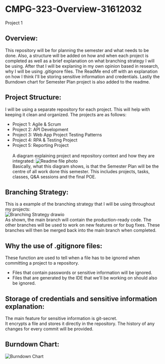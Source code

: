 # CMPG-323-Overview-31612032
Project 1
## Overview:
This repository will be for planning the semester and what needs to be done. Also, a structure will be added on how and when each project is completed as well as a brief explanation on what branching strategy I will be using. After that I will be explaning in my own opinion based in research, why I will be using .gitignore files. The ReadMe end off with an explanation on how I think I'll be storing sensitive information and credentials. Lastly the Burndown chart for Semester Plan project is also added to the readme.
## Project Structure:
I will be using a separate repository for each project. This will help with keeping it clean and organized. 
The projects are as follows: <br />
- Project 1: Agile & Scrum <br />
- Project 2: API Development <br />
- Project 3: Web App Project Testing Patterns <br />
- Project 4: RPA & Testing Project <br />
- Project 5: Reporting Project <br /> <br />
A diagram explaining project and repository context and how they are integrated:
![Readme file photo](https://user-images.githubusercontent.com/90267019/185401475-71e3f993-9e12-4d96-9f5d-711132326a4f.png) <br />
Basically, what this diagram shows, is that the Semester Plan will be the centre of all work done this semester. This includes projects, tasks, classes, Q&A sessions and the final POE.

## Branching Strategy:
This is a example of the branching strategy that I will be using throughout my projects:  <br />
![Branching Strategy drawio](https://user-images.githubusercontent.com/90267019/184968243-851c0680-d202-423d-978f-1952389ddd2b.png) <br />
As shown, the main branch will contain the production-ready code. The other branches will be used to work on new features or for bug fixes. These branches will then be merged back into the main branch when completed.
## Why the use of .gitignore files:
These function are used to tell when a file has to be ignored when committing a project to a repository.  <br />
- Files that contain passwords or sensitive information will be ignored. <br />
- Files that are generated by the IDE that we'll be working on should also be ignored.
## Storage of credentials and sensitive information explanation:
The main feature for sensitive information is git-secret. <br />
It encrypts a file and stores it directly in the repository. The history of any changes for every commit will be provided. 
## Burndown Chart:
![Burndown Chart](https://user-images.githubusercontent.com/90267019/185412850-3b95b089-c5f8-4133-83ac-392aa1b6c9c1.PNG)

